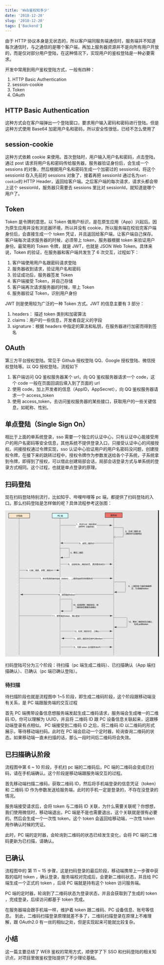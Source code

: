 ```yaml
---
title: 'Web鉴权知多少'
date: '2018-12-20'
slug: '2018-12-20'
tags: ['Backend']
---
```


由于 HTTP 协议本身是无状态的，所以客户端同服务端通信时，服务端并不知道每次通信时，与之通信的是哪个客户端，再加上服务器资源并不是向所有用户开放的，而是仅对部分用户登陆，在这种情况下，实现用户的鉴权登陆是一种必要需求。

开发中常用到用户鉴权登陆方式，一般有四种：

1. HTTP Basic Authentication
2. session-cookie
3. Token
4. OAuth

## HTTP Basic Authentication

这种方式会在客户端弹出一个登陆窗口，要求用户输入密码和密码进行登陆。但是这种方式使用 Base64 加密用户名和密码，所以安全性很低，已经不怎么使用了

## session-cookie

这种方式依赖 cookie 来使用。首次登陆时，用户输入用户名和密码，点击登陆，通过 post 请求将用户名和密码传给服务器，服务器验证身份后，会生成一个 sessions 的对象，然后根据用户名和密码生成一个加密过的 sessionId，将这个 sessionId 存入先前的 sessions 对象了，接着再把 sessionId 通过名为`set-cookie`的 HTTP Header，返回给客户端。之后客户端的每次请求，请求头都会带上这个 sessionId，服务器只需要去 sessions 里比对 sessionId，就知道是哪个用户了。

## Token

Token 是令牌的意思。以 Token 做用户标识，是在原生应用（App）兴起后。因为原生应用并没有浏览器环境，所以并没有 cookie，所以服务端在校验完客户端身份后，会直接生成一个 token 凭证，并且返回给客户端，让客户端自己保存。客户端每次请求服务器的时候，必须带上 token，服务器根据 token 来验证用户身份。最常用的 Token 令牌，就是 JWT，也就是 JSON Web Token。具体来说，Token 的验证，在服务器和客户端共发生了 6 次交互，过程如下：

1. 客户端使用用户名跟密码请求登陆
2. 服务器收到请求，验证用户名和密码
3. 验证成功后，服务器签发 Token
4. 客户端接受 Token，并自己存储
5. 客户端再次请求服务器的时候，带上 Token
6. 服务器验证 Token，识别用户身份

JWT 则是使用较为广泛的一种 Token 方式。JWT 的信息主要有 3 部分：

1. headers： 描述 token 类别和加密算法
2. claims：用户的一些信息，开发者自定义的字段
3. signature：根据 headers 中指定的算法和私钥，在服务器进行加密而得到签名

## OAuth

第三方平台授权登陆。常见于 Github 授权登陆 QQ、Google 授权登陆、微信授权登陆等。以 QQ 授权登陆，流程如下

1. 客户端访问 QQ 鉴权服务器某个 url，向 QQ 鉴权服务器请求一个 code，这个 code 一般在页面回调后填入到了页面的 url
2. 使用 code，加上开发者的信息（AppID，AppSecret），向 QQ 鉴权服务器请求一个 access_token
3. 使用 access_token，去访问鉴权服务器的某些接口，获取用户的一些关键信息，如昵称、性别。

## 单点登陆（Single Sign On）

相比于上面的单系统登录，sso 需要一个独立的认证中心，只有认证中心能接受用户的用户名密码等安全信息，其他系统不提供登录入口，只接受认证中心的间接授权。间接授权通过令牌实现，sso 认证中心验证用户的用户名密码没问题，创建授权令牌，在接下来的跳转过程中，授权令牌作为参数发送给各个子系统，子系统拿到令牌，即得到了授权，可以借此创建局部会话，局部会话登录方式与单系统的登录方式相同。这个过程，也就是单点登录的原理。

## 扫码登陆

现在扫码登陆特别流行，比如知乎、哔哩哔哩等 pc 端，都提供了扫码登陆的入口。那么扫码登陆是怎样做的呢？具体流程参考这张图：

![扫码登陆](../illustration/scan-login.png)

扫码登陆可分为三个阶段：待扫描（pc 端生成二维码）、已扫描确认（App 端扫描确认）、已确认（pc 端已确认登陆）。

### 待扫描

待扫描阶段也就是流程图中 1~5 阶段，即生成二维码阶段，这个阶段跟移动端没有关系，是 PC 端跟服务端的交互过程

首先 PC 端携带设备信息想服务端发起生成二维码请求，服务端会生成唯一的二维码 ID，你可以理解为 UUID，并且将 二维码 ID 跟 PC 设备信息关联起来，这跟移动端登录有点相似。
PC 端接受到二维码 ID 之后，将二维码 ID 以二维码的形式展示，等待移动端扫码。此时在 PC 端会启动一个定时器，轮询查询二维码的状态。如果移动端一直未扫描的话，那么一段时间后二维码将会失效。

## 已扫描确认阶段

流程图中第 6 ~ 10 阶段，手机扫 pc 端的二维码后，PC 端的二维码会变成已扫码，请在手机端确认。这个阶段是移动端跟服务端交互的过程。

首先移动端扫描二维码，获取二维码 ID，然后将手机端登录的信息凭证（token）和 二维码 ID 作为参数发送给服务端，此时的手机一定是登录的，不存在没登录的情况。

服务端接受请求后，会将 token 与二维码 ID 关联，为什么需要关联呢？你想想，我们使用微信时，移动端退出，PC 端是不是也需要退出，这个关联就是很有必要的。然后会生成一个一次性 token，这个 token 会返回给移动端，一次性 token 用作确认时候的凭证。

此时，PC 端的定时器，会轮询到二维码的状态已经发生变化，会将 PC 端的二维码更新为已扫描，请确认。

## 已确认

流程图中的 第 11 ~ 15 步骤，这是扫码登录的最后阶段，移动端携带上一步骤中获取的临时 token ，确认登录，服务端校对完成后，会更新二维码状态，并且给 PC 端生成一个正式的 token ，后续 PC 端就是持有这个 token 访问服务端。

PC 端的定时器，轮询到了二维码状态为登录状态，并且会获取到了生成的 token ，完成登录，后续访问都基于 token 完成。

在服务器端会跟手机端一样，维护着 token 跟二维码、PC 设备信息、账号等信息。
到此，二维码扫描登录原理就差不多了，二维码扫描登录在原理上不难理解，跟 OAuth2.0 有一丝的相似之处，但是实现起来可能就比较复杂。

## 小结

这一篇主要总结了 WEB 鉴权的常用方式，顺便学了下 SSO 和扫码登陆的相关知识点，对项目里做鉴权登陆提供了不少理论基础。
